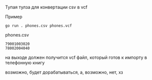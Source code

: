 Тупая тулза для конвертации csv в vcf

Пример
```
go run . phones.csv phones.vcf
```

phones.csv
```
79001003020
78002004040
```

на выходе должен получится vcf файл, который готов к импорту в телефонную книгу


возможно, будет дорабатываться, а, возможно, нет, хз

